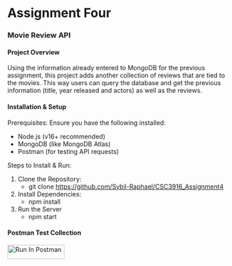 # Assignment Four

### Movie Review API

#### Project Overview

Using the information already entered to MongoDB for the previous assignment, this project adds another collection of reviews that are tied to the movies. This way users can query the database and get the previous information (title, year released and actors) as well as the reviews.

#### Installation & Setup

Prerequisites: Ensure you have the following installed:
- Node.js (v16+ recommended)
- MongoDB (like MongoDB Atlas)
- Postman (for testing API requests)

Steps to Install & Run:  
1. Clone the Repository:
    - git clone https://github.com/Sybil-Raphael/CSC3916_Assignment4
1. Install Dependencies:
    - npm install
1. Run the Server
    - npm start

#### Postman Test Collection

[<img src="https://run.pstmn.io/button.svg" alt="Run In Postman" style="width: 128px; height: 32px;">](https://app.getpostman.com/run-collection/41496288-7445482d-c94d-44b5-a88f-694be72b8c2f?action=collection%2Ffork&source=rip_markdown&collection-url=entityId%3D41496288-7445482d-c94d-44b5-a88f-694be72b8c2f%26entityType%3Dcollection%26workspaceId%3Dcc3bad96-7c40-4ea9-beba-0873405461fa#?env%5Braphael-hw4%5D=W3sia2V5IjoiSldUIiwidmFsdWUiOiIiLCJlbmFibGVkIjp0cnVlLCJ0eXBlIjoiYW55Iiwic2Vzc2lvblZhbHVlIjoiSldULi4uIiwiY29tcGxldGVTZXNzaW9uVmFsdWUiOiJKV1QgZXlKaGJHY2lPaUpJVXpJMU5pSXNJblI1Y0NJNklrcFhWQ0o5LmV5SnBaQ0k2SWpZM1pXUTRZbVkxTlRZeE1tTXhNREEyTkRsbE56RTJaU0lzSW5WelpYSnVZVzFsSWpvaVltRjBiV0Z1TWlJc0ltbGhkQ0k2TVRjME16WXpORGN4TUgwLkx2UEJSRmVaZDJ6WnBGTTRPMVpvSWt3ekxRRFgtSlVDd0U1X0w0UnlyTU0iLCJzZXNzaW9uSW5kZXgiOjB9XQ==)